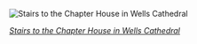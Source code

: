 
![Stairs to the Chapter House in Wells Cathedral](https://upload.wikimedia.org/wikipedia/commons/thumb/8/8a/Wells_Cathedral_Stairs_to_Chapter_House%2C_Somerset%2C_UK_-_Diliff.jpg/600px-Wells_Cathedral_Stairs_to_Chapter_House%2C_Somerset%2C_UK_-_Diliff.jpg)

*[Stairs to the Chapter House in Wells Cathedral](https://wikipedia.org/wiki/File:Wells_Cathedral_Stairs_to_Chapter_House,_Somerset,_UK_-_Diliff.jpg)*

